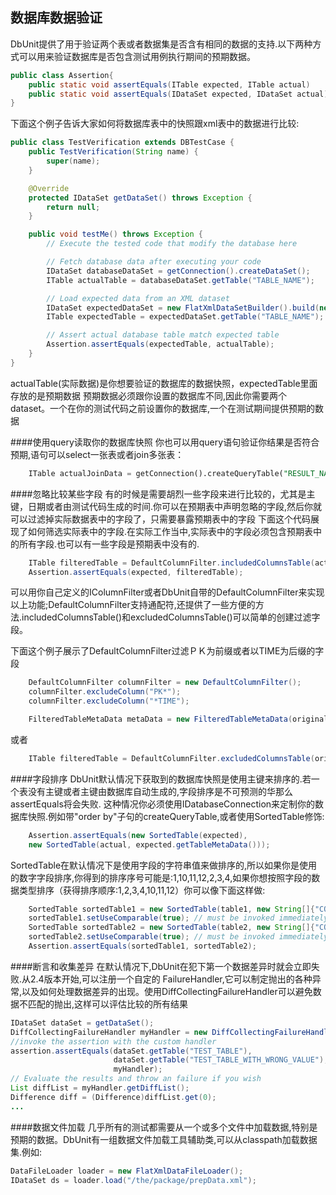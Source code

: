 数据库数据验证
------
DbUnit提供了用于验证两个表或者数据集是否含有相同的数据的支持.以下两种方式可以用来验证数据库是否包含测试用例执行期间的预期数据。
```java
public class Assertion{
    public static void assertEquals(ITable expected, ITable actual)
    public static void assertEquals(IDataSet expected, IDataSet actual)
}
```
下面这个例子告诉大家如何将数据库表中的快照跟xml表中的数据进行比较:
```java
public class TestVerification extends DBTestCase {
    public TestVerification(String name) {
        super(name);
    }

    @Override
    protected IDataSet getDataSet() throws Exception {
        return null;
    }

    public void testMe() throws Exception {
        // Execute the tested code that modify the database here

        // Fetch database data after executing your code
        IDataSet databaseDataSet = getConnection().createDataSet();
        ITable actualTable = databaseDataSet.getTable("TABLE_NAME");

        // Load expected data from an XML dataset
        IDataSet expectedDataSet = new FlatXmlDataSetBuilder().build(new File("expectedDataSet.xml"));
        ITable expectedTable = expectedDataSet.getTable("TABLE_NAME");

        // Assert actual database table match expected table
        Assertion.assertEquals(expectedTable, actualTable);
    }
}
```
actualTable(实际数据)是你想要验证的数据库的数据快照，expectedTable里面存放的是预期数据
预期数据必须跟你设置的数据库不同,因此你需要两个dataset。一个在你的测试代码之前设置你的数据库,一个在测试期间提供预期的数据

####使用query读取你的数据库快照
你也可以用query语句验证你结果是否符合预期,语句可以select一张表或者join多张表：
```sql
	ITable actualJoinData = getConnection().createQueryTable("RESULT_NAME", "SELECT * FROM TABLE1, TABLE2 WHERE ...");
```

####忽略比较某些字段
有的时候是需要胡烈一些字段来进行比较的，尤其是主键，日期或者由测试代码生成的时间.你可以在预期表中声明忽略的字段,然后你就可以过滤掉实际数据表中的字段了，只需要暴露预期表中的字段
下面这个代码展现了如何筛选实际表中的字段.在实际工作当中,实际表中的字段必须包含预期表中的所有字段.也可以有一些字段是预期表中没有的.
```java
    ITable filteredTable = DefaultColumnFilter.includedColumnsTable(actual,expected.getTableMetaData().getColumns());
    Assertion.assertEquals(expected, filteredTable);
```

可以用你自己定义的IColumnFilter或者DbUnit自带的DefaultColumnFilter来实现以上功能;DefaultColumnFilter支持通配符,还提供了一些方便的方法.includedColumnsTable()和excludedColumnsTable()可以简单的创建过滤字段。

下面这个例子展示了DefaultColumnFilter过滤ＰＫ为前缀或者以TIME为后缀的字段
```java
    DefaultColumnFilter columnFilter = new DefaultColumnFilter();
    columnFilter.excludeColumn("PK*");
    columnFilter.excludeColumn("*TIME");

    FilteredTableMetaData metaData = new FilteredTableMetaData(originalTable.getTableMetaData(), columnFilter);
```
或者
```java
	ITable filteredTable = DefaultColumnFilter.excludedColumnsTable(originalTable, new String[]{"PK*", "*TIME"});
```

####字段排序
DbUnit默认情况下获取到的数据库快照是使用主键来排序的.若一个表没有主键或者主键由数据库自动生成的,字段排序是不可预测的华那么assertEquals将会失败.
这种情况你必须使用IDatabaseConnection来定制你的数据库快照.例如带"order by"子句的createQueryTable,或者使用SortedTable修饰:
```java
	Assertion.assertEquals(new SortedTable(expected),
	new SortedTable(actual, expected.getTableMetaData()));
```

SortedTable在默认情况下是使用字段的字符串值来做排序的,所以如果你是使用的数字字段排序,你得到的排序序号可能是:1,10,11,12,2,3,4,如果你想按照字段的数据类型排序（获得排序顺序:1,2,3,4,10,11,12）你可以像下面这样做:
```java
    SortedTable sortedTable1 = new SortedTable(table1, new String[]{"COLUMN1"});
    sortedTable1.setUseComparable(true); // must be invoked immediately after the constructor
    SortedTable sortedTable2 = new SortedTable(table2, new String[]{"COLUMN1"});
    sortedTable2.setUseComparable(true); // must be invoked immediately after the constructor
    Assertion.assertEquals(sortedTable1, sortedTable2);
```

####断言和收集差异
在默认情况下,DbUnit在犯下第一个数据差异时就会立即失败.从2.4版本开始,可以注册一个自定的 FailureHandler,它可以制定抛出的各种异常,以及如何处理数据差异的出现。使用DiffCollectingFailureHandler可以避免数据不匹配的抛出,这样可以评估比较的所有结果
```java
IDataSet dataSet = getDataSet();
DiffCollectingFailureHandler myHandler = new DiffCollectingFailureHandler();
//invoke the assertion with the custom handler
assertion.assertEquals(dataSet.getTable("TEST_TABLE"),
                       dataSet.getTable("TEST_TABLE_WITH_WRONG_VALUE"),
                       myHandler);
// Evaluate the results and throw an failure if you wish
List diffList = myHandler.getDiffList();
Difference diff = (Difference)diffList.get(0);
...
```

####数据文件加载
几乎所有的测试都需要从一个或多个文件中加载数据,特别是预期的数据。DbUnit有一组数据文件加载工具辅助类,可以从classpath加载数据集.例如:
```java
DataFileLoader loader = new FlatXmlDataFileLoader();
IDataSet ds = loader.load("/the/package/prepData.xml");
```
